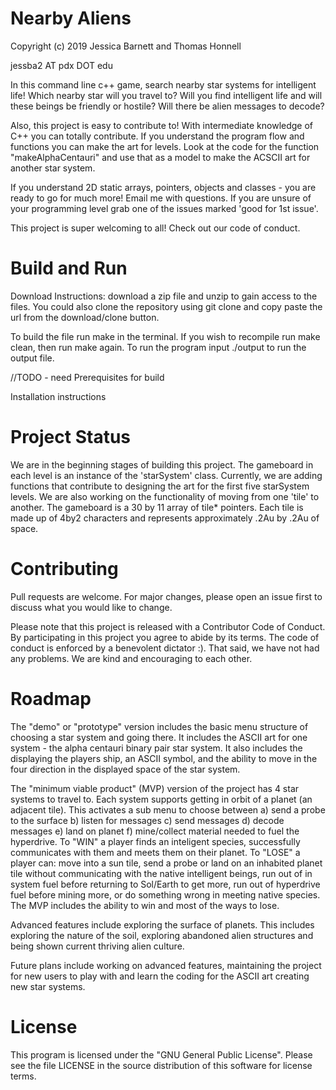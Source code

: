 # Nearby Aliens
Copyright (c) 2019 Jessica Barnett and Thomas Honnell

jessba2 AT pdx DOT edu

In this command line c++ game, search nearby star systems for intelligent life!
Which nearby star will you travel to? Will you find intelligent life and will these
beings be friendly or hostile? Will there be alien messages to decode?

Also, this project is easy to contribute to! With intermediate knowledge 
of C++ you can totally contribute. If you understand the program flow and functions you 
can make the art for levels. Look at the code for the function "makeAlphaCentauri" and 
use that as a model to make the ACSCII art for another star system.  

If you understand 2D static arrays, pointers, objects and classes - you are ready to go
for much more! Email me with questions. If you are unsure of your programming level 
grab one of the issues marked 'good for 1st issue'.
  
This project is super welcoming to all! Check out our code of conduct.

# Build and Run


Download Instructions:
download a zip file and unzip to gain access to the files. You could also clone the repository using git clone <url> and copy paste the url from the download/clone button.
  
To build the file run make in the terminal. If you wish to recompile run make clean, then run make again. To run the program input ./output to run the output file.
  
//TODO - need
Prerequisites for build

Installation instructions


# Project Status
We are in the beginning stages of building this project. The gameboard in each level is an 
instance of the 'starSystem' class. Currently, we are adding functions that contribute to 
designing the art for the first five starSystem levels. We are also working on the 
functionality of moving from one 'tile' to another. The gameboard is a 30 by 11 array of tile*
pointers. Each tile is made up of 4by2 characters and represents approximately .2Au by .2Au of 
space. 

# Contributing
Pull requests are welcome. For major changes, please open an issue first to discuss what you would like to change.

Please note that this project is released with a Contributor Code of Conduct. By participating 
in this project you agree to abide by its terms. The code of conduct is enforced by a benevolent 
dictator :). That said, we have not had any problems. We are kind and encouraging to each other.

# Roadmap
The "demo" or "prototype" version includes the basic menu structure of choosing a 
star system and going there. It includes the ASCII art for one system - the alpha centauri binary
pair star system. It also includes the displaying the players ship, an ASCII symbol, and the
ability to move in the four direction in the displayed space of the star system.

The "minimum viable product" (MVP) version of the project has 4 star systems to travel to. Each 
system supports getting in orbit of a planet (an adjacent tile). This activates a sub menu to choose 
between a) send a probe to the surface b) listen for messages c) send messages d) decode messages 
e) land on planet f) mine/collect material needed to fuel the hyperdrive. 
To "WIN" a player finds an inteligent species, successfully communicates with them and meets them 
on their planet. To "LOSE" a player can: move into a sun tile, send a probe or land on an inhabited
planet tile without communicating with the native intelligent beings, run out of in system fuel before
returning to Sol/Earth to get more, run out of hyperdrive fuel before mining more, or do something 
wrong in meeting native species. The MVP includes the ability to win and most of the ways to lose.

Advanced features include exploring the surface of planets. This includes exploring the nature of 
the soil, exploring abandoned alien structures and being shown current thriving alien culture.

Future plans include working on advanced features, maintaining the project for new users to 
play with and learn the coding for the ASCII art creating new star systems.

# License
This program is licensed under the "GNU General Public License".
Please see the file LICENSE in the source distribution of this software for license terms.
